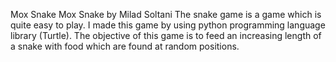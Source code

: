 Mox Snake
Mox Snake by Milad Soltani
The snake game is a game which is quite easy to play. 
I made this game by using python programming language library (Turtle).
The objective of this game is to feed an increasing length of a snake with food which are found at random positions. 